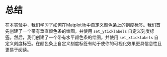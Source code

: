 # 总结

在本实验中，我们学习了如何在Matplotlib中自定义颜色条上的刻度标签。我们首先创建了一个带有垂直颜色条的绘图，并使用 `set_yticklabels` 自定义刻度标签。然后，我们创建了一个带有水平颜色条的绘图，并使用 `set_xticklabels` 自定义刻度标签。在颜色条上自定义刻度标签有助于使你的可视化效果更具信息性且更易于阅读。
